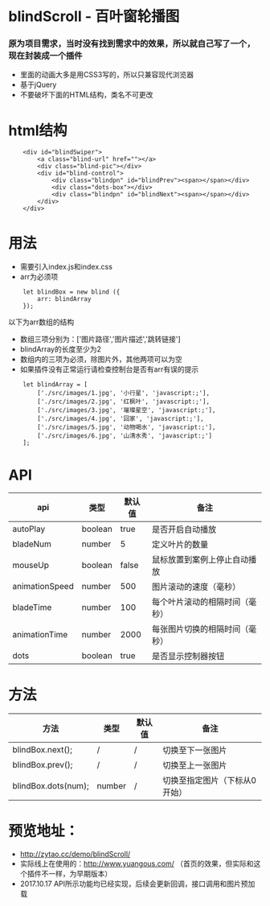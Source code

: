 # blindScroll - 百叶窗轮播图

### 原为项目需求，当时没有找到需求中的效果，所以就自己写了一个，现在封装成一个插件
- 里面的动画大多是用CSS3写的，所以只兼容现代浏览器
- 基于jQuery
- 不要破坏下面的HTML结构，类名不可更改



# html结构
```
    <div id="blindSwiper">
        <a class="blind-url" href=""></a>
        <div class="blind-pic"></div>
        <div id="blind-control">
            <div class="blindpn" id="blindPrev"><span></span></div>
            <div class="dots-box"></div>
            <div class="blindpn" id="blindNext"><span></span></div>
        </div>
    </div>
```



# 用法
- 需要引入index.js和index.css
- arr为必须项
```
    let blindBox = new blind ({
        arr: blindArray
    });
```
以下为arr数组的结构
- 数组三项分别为：['图片路径','图片描述','跳转链接']
- blindArray的长度至少为2
- 数组内的三项为必须，除图片外，其他两项可以为空
- 如果插件没有正常运行请检查控制台是否有arr有误的提示
```
    let blindArray = [
        ['./src/images/1.jpg', '小行星', 'javascript:;'],
        ['./src/images/2.jpg', '红枫叶', 'javascript:;'],
        ['./src/images/3.jpg', '璀璨星空', 'javascript:;'],
        ['./src/images/4.jpg', '回家', 'javascript:;'],
        ['./src/images/5.jpg', '动物喝水', 'javascript:;'],
        ['./src/images/6.jpg', '山清水秀', 'javascript:;']
    ];
```



# API
api  | 类型 | 默认值 | 备注
---- | --- | --- | --- 
autoPlay | boolean | true | 是否开启自动播放
bladeNum |  number | 5 | 定义叶片的数量
mouseUp |  boolean | false | 鼠标放置到案例上停止自动播放
animationSpeed |  number | 500 | 图片滚动的速度（毫秒）
bladeTime |  number | 100 | 每个叶片滚动的相隔时间（毫秒）
animationTime |  number | 2000 | 每张图片切换的相隔时间（毫秒）
dots |  boolean | true | 是否显示控制器按钮

# 方法
方法 | 类型 | 默认值 | 备注
---- | --- | --- | --- 
blindBox.next(); | / | / | 切换至下一张图片
blindBox.prev(); | / | / | 切换至上一张图片
blindBox.dots(num); | number | / | 切换至指定图片（下标从0开始）


# 预览地址：
- http://zytao.cc/demo/blindScroll/
- 实际线上在使用的：http://www.yuangous.com/ （首页的效果，但实际和这个插件不一样，为早期版本）
- 2017.10.17 API所示功能均已经实现，后续会更新回调，接口调用和图片预加载